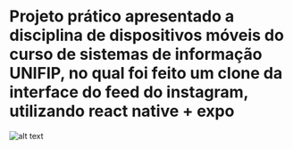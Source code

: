 # Projeto prático apresentado a disciplina de dispositivos móveis do curso de sistemas de informação UNIFIP, no qual foi feito um clone da interface do feed do instagram, utilizando react native + expo


![alt text](https://uploaddeimagens.com.br/imagens/oSX7jCs)
